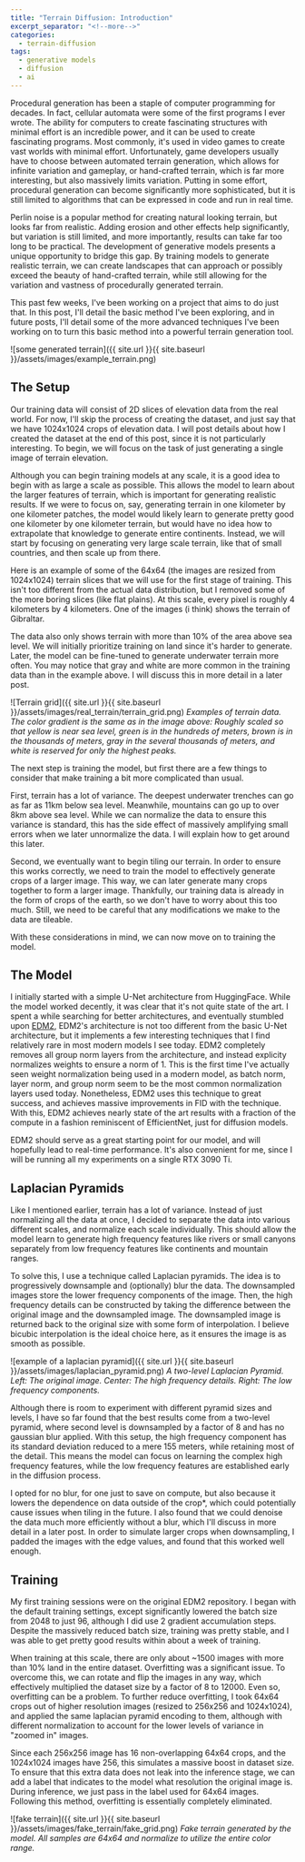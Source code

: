 ```yaml
---
title: "Terrain Diffusion: Introduction"
excerpt_separator: "<!--more-->"
categories:
  - terrain-diffusion
tags:
  - generative models
  - diffusion
  - ai
---
```


Procedural generation has been a staple of computer programming for decades. In fact, cellular automata were some of the first programs I ever wrote.
The ability for computers to create fascinating structures with minimal effort is an incredible power, and it can be used to create fascinating
programs. Most commonly, it's used in video games to create vast worlds with minimal effort. Unfortunately, game developers usually have to choose between
automated terrain generation, which allows for infinite variation and gameplay, or hand-crafted terrain, which is far more interesting, but also massively
limits variation. Putting in some effort, procedural generation can become significantly more sophisticated, but it is still limited to algorithms that
can be expressed in code and run in real time.

Perlin noise is a popular method for creating natural looking terrain, but looks far from realistic. Adding erosion and other effects help significantly,
but variation is still limited, and more importantly, results can take far too long to be practical. The development of generative models presents a 
unique opportunity to bridge this gap. By training models to generate realistic terrain, we can create landscapes that can approach or possibly exceed
the beauty of hand-crafted terrain, while still allowing for the variation and vastness of procedurally generated terrain.

This past few weeks, I've been working on a project that aims to do just that. In this post, I'll detail the basic method I've been exploring,
and in future posts, I'll detail some of the more advanced techniques I've been working on to turn this basic method into a powerful terrain generation
tool.

![some generated terrain]({{ site.url }}{{ site.baseurl }}/assets/images/example_terrain.png)

## The Setup

Our training data will consist of 2D slices of elevation data from the real world.
For now, I'll skip the process of creating the dataset, and just say that we have 1024x1024 crops of elevation data.
I will post details about how I created the dataset at the end of this post, since it is not particularly interesting. 
To begin, we will focus on the task of just generating a single image of terrain elevation.

Although you can begin training models at any scale, it is a good idea to begin with as large a scale as possible.
This allows the model to learn about the larger features of terrain, which is important for generating realistic results.
If we were to focus on, say, generating terrain in one kilometer by one kilometer patches, the model would likely learn to generate
pretty good one kilometer by one kilometer terrain, but would have no idea how to extrapolate that knowledge to generate entire continents.
Instead, we will start by focusing on generating very large scale terrain, like that of small countries, and then scale up from there.

Here is an example of some of the 64x64 (the images are resized from 1024x1024) terrain slices that we will use for the first stage of training.
This isn't too different from the actual data distribution, but I removed some of the more boring slices (like flat plains).
At this scale, every pixel is roughly 4 kilometers by 4 kilometers. One of the images (i think) shows the terrain of Gibraltar.

The data also only shows terrain with more than 10% of the area above sea level.
We will initially prioritize training on land since it's harder to generate.
Later, the model can be fine-tuned to generate underwater terrain more often.
You may notice that gray and white are more common in the training data than in the example above.
I will discuss this in more detail in a later post.

![Terrain grid]({{ site.url }}{{ site.baseurl }}/assets/images/real_terrain/terrain_grid.png)
*Examples of terrain data. The color gradient is the same as in the image above: Roughly scaled so that yellow is near sea level, green is in the hundreds of meters,
brown is in the thousands of meters, gray in the several thousands of meters, and white is reserved for only the highest peaks.*

The next step is training the model, but first there are a few things to consider that make training a bit more complicated than usual.

First, terrain has a lot of variance. The deepest underwater trenches can go as far as 11km below sea level. Meanwhile, mountains can go up to over 8km above sea level.
While we can normalize the data to ensure this variance is standard, this has the side effect of massively amplifying small errors when we later unnormalize the data. I will explain how to get around this later.

Second, we eventually want to begin tiling our terrain. In order to ensure this works correctly, we need to train the model to effectively generate crops of a larger image.
This way, we can later generate many crops together to form a larger image. Thankfully, our training data is already in the form of crops of the earth, so we don't
have to worry about this too much. Still, we need to be careful that any modifications we make to the data are tileable.

With these considerations in mind, we can now move on to training the model.

## The Model

I initially started with a simple U-Net architecture from HuggingFace. While the model worked decently,
it was clear that it's not quite state of the art. I spent a while searching for better architectures, and eventually stumbled upon
[EDM2](https://arxiv.org/abs/2312.02696), EDM2's architecture is not too different from the basic U-Net architecture, 
but it implements a few interesting techniques that I find relatively rare in most modern models I see today. 
EDM2 completely removes all group norm layers from the architecture, and instead explicity normalizes weights to ensure a norm of 1.
This is the first time I've actually seen weight normalization being used in a modern model, as batch norm, layer norm, and group norm seem 
to be the most common normalization layers used today. Nonetheless, EDM2 uses this technique to great success, and achieves massive
improvements in FID with the technique. With this, EDM2 achieves nearly state of the art results with a fraction of the compute
in a fashion reminiscent of EfficientNet, just for diffusion models.

EDM2 should serve as a great starting point for our model, and will hopefully lead to real-time performance. It's also convenient
for me, since I will be running all my experiments on a single RTX 3090 Ti.

## Laplacian Pyramids

Like I mentioned earlier, terrain has a lot of variance. Instead of just normalizing all the data at once, I decided to separate the
data into various different scales, and normalize each scale individually. This should allow the model learn to generate high frequency 
features like rivers or small canyons separately from low frequency features like continents and mountain ranges.

To solve this, I use a technique called Laplacian pyramids. The idea is to progressively downsample and (optionally) blur the data.
The downsampled images store the lower frequency components of the image. Then, the high frequency details can be constructed
by taking the difference between the original image and the downsampled image. The downsampled image is returned back to the original size
with some form of interpolation. I believe bicubic interpolation is the ideal choice here, as it ensures the image is as smooth as possible.

![example of a laplacian pyramid]({{ site.url }}{{ site.baseurl }}/assets/images/laplacian_pyramid.png)
*A two-level Laplacian Pyramid. Left: The original image. Center: The high frequency details. Right: The low frequency components.*

Although there is room to experiment with different pyramid sizes and levels, I have so far found that the best results come from
a two-level pyramid, where second level is downsampled by a factor of 8 and has no gaussian blur applied. With this setup,
the high frequency component has its standard deviation reduced to a mere 155 meters, while retaining most of the detail.
This means the model can focus on learning the complex high frequency features, while the low frequency features are established
early in the diffusion process.

I opted for no blur, for one just to save on compute, but also because it lowers the dependence on data outside of the crop*, which
could potentially cause issues when tiling in the future. I also found that we could denoise the data much more efficiently without
a blur, which I'll discuss in more detail in a later post. In order to simulate larger crops when downsampling, I padded 
the images with the edge values, and found that this worked well enough.

## Training

My first training sessions were on the original EDM2 repository. I began with the default training settings, except significantly lowered
the batch size from 2048 to just 96, although I did use 2 gradient accumulation steps. Despite the massively reduced batch size,
training was pretty stable, and I was able to get pretty good results within about a week of training.

When training at this scale, there are only about ~1500 images with more than 10% land in the entire dataset. Overfitting was a significant issue.
To overcome this, we can rotate and flip the images in any way, which effectively multiplied the dataset size by a factor of 8 to 12000.
Even so, overfitting can be a problem. To further reduce overfitting, I took 64x64 crops out of higher resolution images (resized to 256x256 and 1024x1024), 
and applied the same laplacian pyramid encoding to them, although with different normalization to account for the lower levels of variance in "zoomed in" images.

Since each 256x256 image has 16 non-overlapping 64x64 crops, and the 1024x1024 images have 256, this simulates a massive boost in dataset size.
To ensure that this extra data does not leak into the inference stage, we can add a label that indicates to the model what resolution the original image is.
During inference, we just pass in the label used for 64x64 images. Following this method, overfitting is essentially completely eliminated. 


![fake terrain]({{ site.url }}{{ site.baseurl }}/assets/images/fake_terrain/fake_grid.png)
*Fake terrain generated by the model. All samples are 64x64 and normalize to utilize the entire color range.*